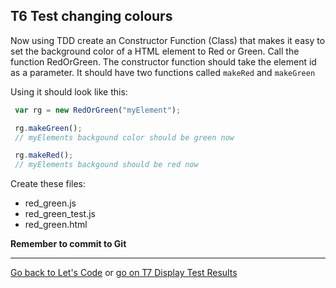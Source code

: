 ## T6 Test changing colours

Now using TDD create an Constructor Function (Class) that makes it easy to set the background color of a HTML element to Red or Green. Call the function RedOrGreen. The constructor function should take the element id as a parameter. It should have two functions called `makeRed` and `makeGreen`

Using it should look like this:

```javascript
 var rg = new RedOrGreen("myElement");

 rg.makeGreen();
 // myElements backgound color should be green now

 rg.makeRed();
 // myElements backgound should be red now
```

Create these files:

* red_green.js
* red_green_test.js
* red_green.html

**Remember to commit to Git**

---

[Go back to Let's Code](lets_code.md) or [go on T7 Display Test Results](t7-display-test-results.md)
